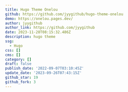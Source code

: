 ```yaml
---
title: Hugo Theme Onelou
github: https://github.com/jyygithub/hugo-theme-onelou
demo: https://onelou.pages.dev/
author: jyygithub
author_link: https://github.com/jyygithub
date: 2023-11-28T08:15:32.486Z
description: hugo theme
ssg:
  - Hugo
css: []
cms: []
category: []
draft: false
publish_date: '2022-09-07T03:10:45Z'
update_date: '2023-09-26T07:43:15Z'
github_star: 19
github_fork: 3
---
```

